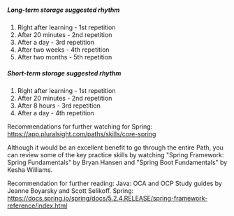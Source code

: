 ##### Long-term storage suggested rhythm

1. Right after learning - 1st repetition
2. After 20 minutes     - 2nd repetition
3. After a day          - 3rd repetition
4. After two weeks      - 4th repetition
5. After two months     - 5th repetition

##### Short-term storage suggested rhythm

1. Right after learning - 1st repetition
2. After 20 minutes     - 2nd repetition
3. After 8 hours        - 3rd repetition
4. After a day          - 4th repetition

Recommendations for further watching for Spring:
https://app.pluralsight.com/paths/skills/core-spring

Although it would be an excellent benefit to go through the entire Path, you can review some of the key practice skills by watching "Spring Framework: Spring Fundamentals" by Bryan Hansen and "Spring Boot Fundamentals" by Kesha Williams.

Recommendation for further reading:
Java: OCA and OCP Study guides by Jeanne Boyarsky and Scott Selikoff.
Spring: https://docs.spring.io/spring/docs/5.2.4.RELEASE/spring-framework-reference/index.html 